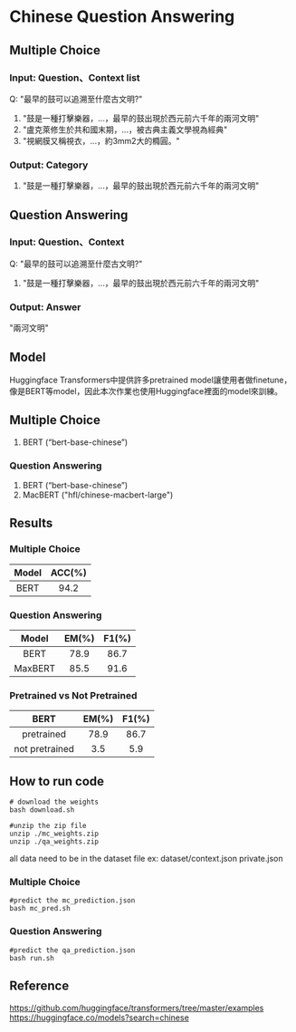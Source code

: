 # Chinese Question Answering

## Multiple Choice
### Input: Question、Context list
Q: "最早的鼓可以追溯至什麼古文明?"  
1. "鼓是一種打擊樂器，...，最早的鼓出現於西元前六千年的兩河文明"  
2. "盧克萊修生於共和國末期，...，被古典主義文學視為經典"  
3. "視網膜又稱視衣，...，約3mm2大的橢圓。"  
### Output: Category
1. "鼓是一種打擊樂器，...，最早的鼓出現於西元前六千年的兩河文明"  
## Question Answering
### Input: Question、Context
Q: "最早的鼓可以追溯至什麼古文明?"  
1. "鼓是一種打擊樂器，...，最早的鼓出現於西元前六千年的兩河文明"  
### Output: Answer
"兩河文明"  

## Model
Huggingface Transformers中提供許多pretrained model讓使用者做finetune，像是BERT等model，因此本次作業也使用Huggingface裡面的model來訓練。  
## Multiple Choice
1. BERT (“bert-base-chinese”)
### Question Answering
1. BERT (“bert-base-chinese”)
2. MacBERT ("hfl/chinese-macbert-large")

## Results
### Multiple Choice
Model |ACC(%) | 
:----:|:-----:|
BERT  |94.2   |

### Question Answering
Model   |EM(%)  |F1(%)  | 
:------:|:-----:|:-----:|
BERT    |78.9   |86.7
MaxBERT |85.5   |91.6

### Pretrained vs Not Pretrained
BERT           |EM(%)  |F1(%)  | 
:-------------:|:-----:|:-----:|
pretrained     |78.9   |86.7
not pretrained |3.5    |5.9

## How to run code

```shell
# download the weights
bash download.sh

#unzip the zip file
unzip ./mc_weights.zip
unzip ./qa_weights.zip
```

all data need to be in the dataset file
ex: dataset/context.json
            private.json

### Multiple Choice
```shell
#predict the mc_prediction.json
bash mc_pred.sh
```

### Question Answering
```shell
#predict the qa_prediction.json
bash run.sh
```

## Reference
https://github.com/huggingface/transformers/tree/master/examples  
https://huggingface.co/models?search=chinese
